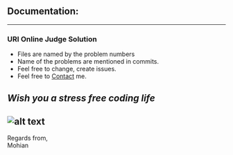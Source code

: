 ## Documentation:
---
### URI Online Judge Solution
* Files are named by the problem numbers <br>
* Name of the problems are mentioned in commits.<br>
* Feel free to change, create issues.<br>
* Feel free to [Contact](mailto:mohianulislam.com "Email to Mohian") me.
## *Wish you a stress free coding life* 
![alt text](https://static.tumblr.com/vmnpcjf/GCSm7dncc/tumblr_lme283sjn01qbdwboo1_500.gif "yich!")
<br>
---
Regards from,<br> Mohian
